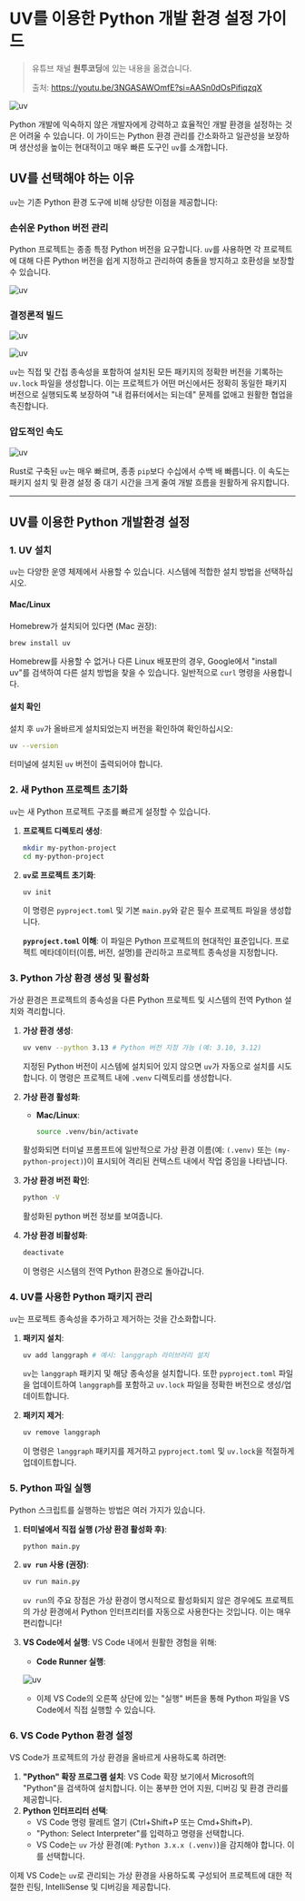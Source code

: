 # UV를 이용한 Python 개발 환경 설정 가이드

> 유튜브 채널 **원투코딩**에 있는 내용을 옮겼습니다.
>
> 출처: https://youtu.be/3NGASAWOmfE?si=AASn0dOsPifiqzqX

![uv](../assert/uv-1.png)

Python 개발에 익숙하지 않은 개발자에게 강력하고 효율적인 개발 환경을 설정하는 것은 어려울 수 있습니다. 이 가이드는 Python 환경 관리를 간소화하고 일관성을 보장하며 생산성을 높이는 현대적이고 매우 빠른 도구인 `uv`를 소개합니다.

## UV를 선택해야 하는 이유

`uv`는 기존 Python 환경 도구에 비해 상당한 이점을 제공합니다:

### **손쉬운 Python 버전 관리**

Python 프로젝트는 종종 특정 Python 버전을 요구합니다. `uv`를 사용하면 각 프로젝트에 대해 다른 Python 버전을 쉽게 지정하고 관리하여 충돌을 방지하고 호환성을 보장할 수 있습니다.

![uv](../assert/uv-2.png)

### **결정론적 빌드**

![uv](../assert/uv-4.png)

![uv](../assert/uv-3.png)

`uv`는 직접 및 간접 종속성을 포함하여 설치된 모든 패키지의 정확한 버전을 기록하는 `uv.lock` 파일을 생성합니다. 이는 프로젝트가 어떤 머신에서든 정확히 동일한 패키지 버전으로 실행되도록 보장하여 "내 컴퓨터에서는 되는데" 문제를 없애고 원활한 협업을 촉진합니다.

### **압도적인 속도**

![uv](../assert/uv-5.gif)

Rust로 구축된 `uv`는 매우 빠르며, 종종 `pip`보다 수십에서 수백 배 빠릅니다.
이 속도는 패키지 설치 및 환경 설정 중 대기 시간을 크게 줄여 개발 흐름을 원활하게 유지합니다.

---

## UV를 이용한 Python 개발환경 설정

### 1. UV 설치

`uv`는 다양한 운영 체제에서 사용할 수 있습니다. 시스템에 적합한 설치 방법을 선택하십시오.

#### Mac/Linux

Homebrew가 설치되어 있다면 (Mac 권장):

```bash
brew install uv
```

Homebrew를 사용할 수 없거나 다른 Linux 배포판의 경우, Google에서 "install uv"를 검색하여 다른 설치 방법을 찾을 수 있습니다. 일반적으로 `curl` 명령을 사용합니다.

#### 설치 확인

설치 후 `uv`가 올바르게 설치되었는지 버전을 확인하여 확인하십시오:

```bash
uv --version
```

터미널에 설치된 `uv` 버전이 출력되어야 합니다.

### 2. 새 Python 프로젝트 초기화

`uv`는 새 Python 프로젝트 구조를 빠르게 설정할 수 있습니다.

1.  **프로젝트 디렉토리 생성**:
    ```bash
    mkdir my-python-project
    cd my-python-project
    ```
2.  **`uv`로 프로젝트 초기화**:

    ```bash
    uv init
    ```

    이 명령은 `pyproject.toml` 및 기본 `main.py`와 같은 필수 프로젝트 파일을 생성합니다.

    **`pyproject.toml` 이해**: 이 파일은 Python 프로젝트의 현대적인 표준입니다. 프로젝트 메타데이터(이름, 버전, 설명)를 관리하고 프로젝트 종속성을 지정합니다.

### 3. Python 가상 환경 생성 및 활성화

가상 환경은 프로젝트의 종속성을 다른 Python 프로젝트 및 시스템의 전역 Python 설치와 격리합니다.

1.  **가상 환경 생성**:

    ```bash
    uv venv --python 3.13 # Python 버전 지정 가능 (예: 3.10, 3.12)
    ```

    지정된 Python 버전이 시스템에 설치되어 있지 않으면 `uv`가 자동으로 설치를 시도합니다. 이 명령은 프로젝트 내에 `.venv` 디렉토리를 생성합니다.

2.  **가상 환경 활성화**:

    - **Mac/Linux**:

      ```bash
      source .venv/bin/activate
      ```

    활성화되면 터미널 프롬프트에 일반적으로 가상 환경 이름(예: `(.venv)` 또는 `(my-python-project)`)이 표시되어 격리된 컨텍스트 내에서 작업 중임을 나타냅니다.

3.  **가상 환경 버전 확인**:

    ```bash
    python -V
    ```

    활성화된 python 버전 정보를 보여줍니다.

4.  **가상 환경 비활성화**:
    ```bash
    deactivate
    ```
    이 명령은 시스템의 전역 Python 환경으로 돌아갑니다.

### 4. UV를 사용한 Python 패키지 관리

`uv`는 프로젝트 종속성을 추가하고 제거하는 것을 간소화합니다.

1.  **패키지 설치**:

    ```bash
    uv add langgraph # 예시: langgraph 라이브러리 설치
    ```

    `uv`는 `langgraph` 패키지 및 해당 종속성을 설치합니다. 또한 `pyproject.toml` 파일을 업데이트하여 `langgraph`를 포함하고 `uv.lock` 파일을 정확한 버전으로 생성/업데이트합니다.

2.  **패키지 제거**:
    ```bash
    uv remove langgraph
    ```
    이 명령은 `langgraph` 패키지를 제거하고 `pyproject.toml` 및 `uv.lock`을 적절하게 업데이트합니다.

### 5. Python 파일 실행

Python 스크립트를 실행하는 방법은 여러 가지가 있습니다.

1.  **터미널에서 직접 실행 (가상 환경 활성화 후)**:

    ```bash
    python main.py
    ```

2.  **`uv run` 사용 (권장)**:

    ```bash
    uv run main.py
    ```

    `uv run`의 주요 장점은 가상 환경이 명시적으로 활성화되지 않은 경우에도 프로젝트의 가상 환경에서 Python 인터프리터를 자동으로 사용한다는 것입니다. 이는 매우 편리합니다!

3.  **VS Code에서 실행**:
    VS Code 내에서 원활한 경험을 위해:

    - **Code Runner 실행**:

    ![uv](../assert/uv-6.png)

    - 이제 VS Code의 오른쪽 상단에 있는 "실행" 버튼을 통해 Python 파일을 VS Code에서 직접 실행할 수 있습니다.

### 6. VS Code Python 환경 설정

VS Code가 프로젝트의 가상 환경을 올바르게 사용하도록 하려면:

1.  **"Python" 확장 프로그램 설치**: VS Code 확장 보기에서 Microsoft의 "Python"을 검색하여 설치합니다. 이는 풍부한 언어 지원, 디버깅 및 환경 관리를 제공합니다.
2.  **Python 인터프리터 선택**:
    - VS Code 명령 팔레트 열기 (Ctrl+Shift+P 또는 Cmd+Shift+P).
    - "Python: Select Interpreter"를 입력하고 명령을 선택합니다.
    - VS Code는 `uv` 가상 환경(예: `Python 3.x.x (.venv)`)을 감지해야 합니다. 이를 선택합니다.

이제 VS Code는 `uv`로 관리되는 가상 환경을 사용하도록 구성되어 프로젝트에 대한 적절한 린팅, IntelliSense 및 디버깅을 제공합니다.
